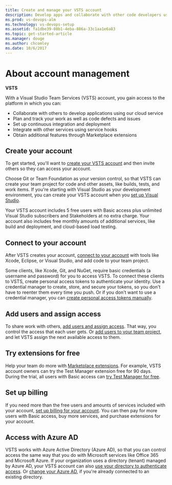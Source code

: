 ```yaml
---
title: Create and manage your VSTS account 
description: Develop apps and collaborate with other code developers using the VSTS integrated cloud service 
ms.prod: vs-devops-alm
ms.technology: vs-devops-setup
ms.assetid: fa1dbe39-08b1-4eba-886a-33c1aa1e6a83
ms.topic: get-started-article
ms.manager: douge
ms.author: chcomley
ms.date: 10/6/2017
---
```

[//]: # (monikerRange: 'vsts')

# About account management

**VSTS**

With a Visual Studio Team Services (VSTS) account, you gain access to the platform in which you can:

* Collaborate with others to develop applications using our cloud service
* Plan and track your work as well as code defects and issues
* Set up continuous integration and deployment
* Integrate with other services using service hooks
* Obtain additional features through Marketplace extensions

## Create your account

To get started, you'll want to [create your VSTS account](create-account-msa-or-work-student.md) and then invite others so they can access your account.

Choose Git or Team Foundation as your version control,
so that VSTS can create your team project for code and other assets,
like builds, tests, and work items. If you're starting with Visual Studio
as your development environment, you can create your VSTS account when you
[set up Visual Studio](set-up-vs.md).

Your VSTS account includes 5 free users
with Basic access plus unlimited Visual Studio
subscribers and Stakeholders at no extra charge.
Your account also includes free monthly amounts
of additional services, like build and deployment,
and cloud-based load testing.

## Connect to your account

After VSTS creates your account,
[connect to your account](../user-guide/connect-team-projects.md)
with tools like Xcode, Eclipse, or Visual Studio,
and add code to your team project.

Some clients, like Xcode, Git, and NuGet, require basic credentials
(a username and password) for you to access VSTS.
To connect these clients to VSTS,
create personal access tokens to authenticate your identity.
Use a credential manager to create, store, and secure your tokens,
so you don't have to reenter them every time you push.
Or if you don't want to use a credential manager, you can
[create personal access tokens manually](use-personal-access-tokens-to-authenticate.md).

## Add users and assign access

To share work with others,
[add users and assign access](add-account-users-assign-access-levels.md).
That way, you control the access that each user gets.
Or [add users to your team project](add-team-members-vs.md),
and let VSTS assign the next available access to them.

## Try extensions for free

Help your team do more with [Marketplace extensions](https://marketplace.visualstudio.com/).
For example, VSTS account owners can
try the Test Manager extension free for 90 days.
During the trial, all users with Basic access can
[try Test Manager for free](../billing/try-additional-features-vs.md).

## Set up billing

If you need more than the free users and amounts
of services included with your account,
[set up billing for your account](../billing/set-up-billing-for-your-account-vs.md).
You can then pay for more users with Basic access,
buy more services, and purchase extensions for your account.

## Access with Azure AD

VSTS works with Azure Active Directory (Azure AD),
so that you can control access the same way that you do
with Microsoft services like Office 365 and Microsoft Azure.
If your organization uses a directory (tenant) managed by Azure AD,
your VSTS account can also
[use your directory to authenticate access](access-with-azure-ad.md).
Or [change your Azure AD](change-azure-active-directory-vsts-account.md),
if you're already connected to an existing directory.
